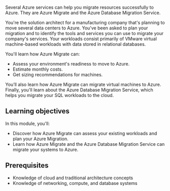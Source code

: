 Several Azure services can help you migrate resources successfully to Azure. They are Azure Migrate and the Azure Database Migration Service.

You're the solution architect for a manufacturing company that's planning to move several data centers to Azure. You've been asked to plan your migration and to identify the tools and services you can use to migrate your company's services. Your workloads consist primarily of VMware virtual machine-based workloads with data stored in relational databases.

You'll learn how Azure Migrate can:

* Assess your environment's readiness to move to Azure.
* Estimate monthly costs.
* Get sizing recommendations for machines.

You’ll also learn how Azure Migrate can migrate virtual machines to Azure. Finally, you'll learn about the Azure Database Migration Service, which helps you migrate your SQL workloads to the cloud.

## Learning objectives

In this module, you'll:

* Discover how Azure Migrate can assess your existing workloads and plan your Azure Migration.
* Learn how Azure Migrate and the Azure Database Migration Service can migrate your systems to Azure.

## Prerequisites

* Knowledge of cloud and traditional architecture concepts
* Knowledge of networking, compute, and database systems
